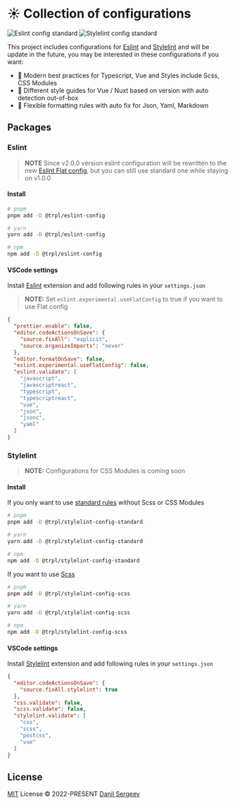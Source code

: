 # :sunny: Collection of configurations
![Eslint config standard](https://img.shields.io/npm/v/@trpl/eslint-config?color=444&label=eslint-config)
![Stylelint config standard](https://img.shields.io/npm/v/@trpl/stylelint-config-standard?color=444&label=stylelint-config-standard)

This project includes configurations for [Eslint][site-link-eslint] and [Stylelint][site-link-stylelint] and will be update in the future, you may be interested in these configurations if you want:


- :ocean: Modern best practices for Typescript, Vue and Styles include Scss, CSS Modules
- :herb: Different style guides for Vue / Nuxt based on version with auto detection out-of-box
- :nail_care: Flexible formatting rules with auto fix for Json, Yaml, Markdown

## Packages

### Eslint

> **NOTE** Since v2.0.0 version eslint configuration will be rewritten to the new [Eslint Flat config](https://eslint.org/docs/latest/use/configure/configuration-files-new), but you can still use standard one while staying on v1.0.0

#### Install

```sh
# pnpm
pnpm add -D @trpl/eslint-config

# yarn
yarn add -D @trpl/eslint-config

# npm
npm add -D @trpl/eslint-config
```

#### VSCode settings

Install [Eslint][site-link-eslint-extension] extension and add following rules in your `settings.json`

> **NOTE:** Set `eslint.experimental.useFlatConfig` to true if you want to use Flat config

```json
{
  "prettier.enable": false,
  "editor.codeActionsOnSave": {
    "source.fixAll": "explicit",
    "source.organizeImports": "never"
  },
  "editor.formatOnSave": false,
  "eslint.experimental.useFlatConfig": false,
  "eslint.validate": [
    "javascript",
    "javascriptreact",
    "typescript",
    "typescriptreact",
    "vue",
    "json",
    "jsonc",
    "yaml"
  ]
}
```

### Stylelint

> **NOTE:** Configurations for CSS Modules is coming soon

#### Install

If you only want to use [standard rules](./packages/stylelint/standard) without Scss or CSS Modules

```sh
# pnpm
pnpm add -D @trpl/stylelint-config-standard

# yarn
yarn add -D @trpl/stylelint-config-standard

# npm
npm add -D @trpl/stylelint-config-standard
```

If you want to use [Scss](./packages/stylelint/scss)

```sh
# pnpm
pnpm add -D @trpl/stylelint-config-scss

# yarn
yarn add -D @trpl/stylelint-config-scss

# npm
npm add -D @trpl/stylelint-config-scss
```

#### VSCode settings

Install [Stylelint][site-link-stylelint-extension] extension and add following rules in your `settings.json`

```json
{
  "editor.codeActionsOnSave": {
    "source.fixAll.stylelint": true
  },
  "css.validate": false,
  "scss.validate": false,
  "stylelint.validate": [
    "css",
    "scss",
    "postcss",
    "vue"
  ]
}
```

## License

[MIT](./LICENSE) License &copy; 2022-PRESENT [Danil Sergeev](https://github.com/tripplicate)


[site-link-css-modules]: https://github.com/css-modules/css-modules
[site-link-sass]: https://sass-lang.com/
[site-link-stylistic]: https://eslint.style/
[site-link-eslint]: https://eslint.org/
[site-link-eslint-extension]: https://marketplace.visualstudio.com/items?itemName=dbaeumer.vscode-eslint
[site-link-stylelint]: https://stylelint.io/
[site-link-stylelint-extension]: https://marketplace.visualstudio.com/items?itemName=stylelint.vscode-stylelint
